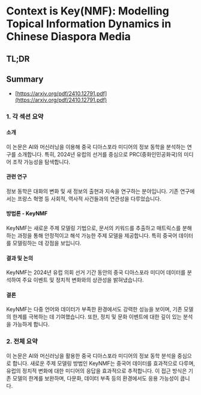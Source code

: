 # Context is Key(NMF): Modelling Topical Information Dynamics in Chinese Diaspora Media
## TL;DR
## Summary
- [https://arxiv.org/pdf/2410.12791.pdf](https://arxiv.org/pdf/2410.12791.pdf)

### 1. 각 섹션 요약

#### 소개
이 논문은 AI와 머신러닝을 이용해 중국 디아스포라 미디어의 정보 동학을 분석하는 연구를 소개합니다. 특히, 2024년 유럽의 선거를 중심으로 PRC(중화인민공화국)의 미디어 조작 가능성을 탐색합니다.

#### 관련 연구
정보 동학은 대화의 변화 및 새 정보의 출현과 지속을 연구하는 분야입니다. 기존 연구에서는 프랑스 혁명 등 사회적, 역사적 사건들과의 연관성을 다루었습니다.

#### 방법론 - KeyNMF
KeyNMF는 새로운 주제 모델링 기법으로, 문서의 키워드를 추출하고 매트릭스를 분해하는 과정을 통해 안정적이고 해석 가능한 주제 모델을 제공합니다. 특히 중국어 데이터를 모델링하는 데 강점을 보입니다.

#### 결과 및 논의
KeyNMF는 2024년 유럽 의회 선거 기간 동안의 중국 디아스포라 미디어 데이터를 분석하여 주요 이벤트 및 정치적 변화와의 상관성을 밝혀냈습니다.

#### 결론
KeyNMF는 다중 언어와 데이터가 부족한 환경에서도 강력한 성능을 보이며, 기존 모델의 한계를 극복하는 데 기여했습니다. 또한, 정치 및 문화 이벤트에 대한 깊이 있는 분석을 가능하게 합니다.

### 2. 전체 요약
이 논문은 AI와 머신러닝을 활용한 중국 디아스포라 미디어의 정보 동학 분석을 중심으로 합니다. 새로운 주제 모델링 방법인 KeyNMF는 중국어 데이터를 효과적으로 다루며, 유럽의 정치적 변화에 대한 미디어의 응답을 효과적으로 추적합니다. 이 접근 방식은 기존 모델의 한계를 보완하며, 다문화, 데이터 부족 등의 환경에서도 응용 가능성이 큽니다.